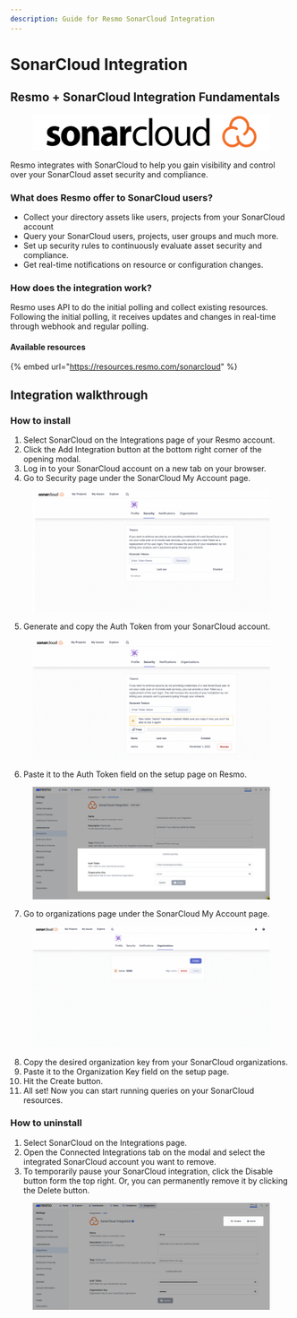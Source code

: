 ```yaml
---
description: Guide for Resmo SonarCloud Integration
---
```


# SonarCloud Integration

## Resmo + SonarCloud Integration Fundamentals

<figure><img src="../.gitbook/assets/sonarcloud-logo.png" alt=""><figcaption></figcaption></figure>

Resmo integrates with SonarCloud to help you gain visibility and control over your SonarCloud asset security and compliance.

### What does Resmo offer to SonarCloud users?

* Collect your directory assets like users, projects from your SonarCloud account
* Query your SonarCloud users, projects, user groups and much more.
* Set up security rules to continuously evaluate asset security and compliance.
* Get real-time notifications on resource or configuration changes.

### How does the integration work?

Resmo uses API to do the initial polling and collect existing resources. Following the initial polling, it receives updates and changes in real-time through webhook and regular polling.

#### Available resources

{% embed url="https://resources.resmo.com/sonarcloud" %}

## Integration walkthrough

### How to install

1. Select SonarCloud on the Integrations page of your Resmo account.
2. Click the Add Integration button at the bottom right corner of the opening modal.
3. Log in to your SonarCloud account on a new tab on your browser.
4. Go to Security page under the SonarCloud My Account page.

<figure><img src="../.gitbook/assets/sonarcloud-security.jpg" alt=""><figcaption></figcaption></figure>

5. Generate and copy the Auth Token from your SonarCloud account.

<figure><img src="../.gitbook/assets/generate-token.jpg" alt=""><figcaption></figcaption></figure>

6. Paste it to the Auth Token field on the setup page on Resmo.

<figure><img src="../.gitbook/assets/configuration.png" alt=""><figcaption></figcaption></figure>

7. Go to organizations page under the SonarCloud My Account page.

<figure><img src="../.gitbook/assets/organizations-page.jpg" alt=""><figcaption></figcaption></figure>

8. Copy the desired organization key from your SonarCloud organizations.
9. Paste it to the Organization Key field on the setup page.
10. Hit the Create button.
11. All set! Now you can start running queries on your SonarCloud resources.

### How to uninstall

1. Select SonarCloud on the Integrations page.
2. Open the Connected Integrations tab on the modal and select the integrated SonarCloud account you want to remove.
3. To temporarily pause your SonarCloud integration, click the Disable button form the top right. Or, you can permanently remove it by clicking the Delete button.

<figure><img src="../.gitbook/assets/delete-disable-integration.png" alt=""><figcaption></figcaption></figure>

